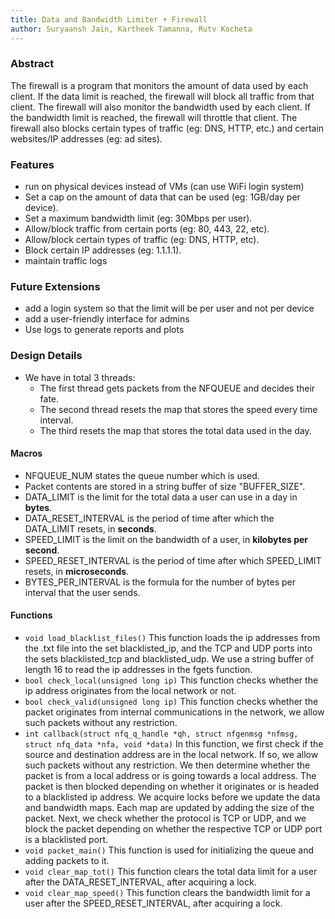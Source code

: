 ```yaml
---
title: Data and Bandwidth Limiter + Firewall 
author: Suryaansh Jain, Kartheek Tamanna, Rutv Kocheta
---
```


### Abstract

The firewall is a program that monitors the amount of data used by each client. If the data limit is reached, the firewall will block all traffic from that client. The firewall will also monitor the bandwidth used by each client. If the bandwidth limit is reached, the firewall will throttle that client. The firewall also blocks certain types of traffic (eg: DNS, HTTP, etc.) and certain websites/IP addresses (eg: ad sites).

### Features

- run on physical devices instead of VMs (can use WiFi login system)
- Set a cap on the amount of data that can be used (eg: 1GB/day per device).
- Set a maximum bandwidth limit (eg: 30Mbps per user).
- Allow/block traffic from certain ports (eg: 80, 443, 22, etc).
- Allow/block certain types of traffic (eg: DNS, HTTP, etc).
- Block certain IP addresses (eg: 1.1.1.1).
- maintain traffic logs

### Future Extensions

- add a login system so that the limit will be per user and not per device
- add a user-friendly interface for admins
- Use logs to generate reports and plots

### Design Details

- We have in total 3 threads:
  - The first thread gets packets from the NFQUEUE and decides their fate.
  - The second thread resets the map that stores the speed every time interval.
  - The third resets the map that stores the total data used in the day.

#### Macros

- NFQUEUE_NUM states the queue number which is used.
- Packet contents are stored in a string buffer of size "BUFFER_SIZE".
- DATA_LIMIT is the limit for the total data a user can use in a day in **bytes**.
- DATA_RESET_INTERVAL is the period of time after which the DATA_LIMIT resets, in **seconds**.
- SPEED_LIMIT is the limit on the bandwidth of a user, in **kilobytes per second**.
- SPEED_RESET_INTERVAL is the period of time after which SPEED_LIMIT resets, in **microseconds**.
- BYTES_PER_INTERVAL is the formula for the number of bytes per interval that the user sends.

#### Functions

- ```void load_blacklist_files()```
This function loads the ip addresses from the .txt file into the set blacklisted_ip, and the TCP and UDP ports into the sets blacklisted_tcp and       blacklisted_udp. We use a string buffer of length 16 to read the ip addresses in the fgets function.
- ```bool check_local(unsigned long ip)```
This function checks whether the ip address originates from the local network or not.
- ```bool check_valid(unsigned long ip)```
This function checks whether the packet originates from internal communications in the network, we allow such packets without any restriction.
- ```int callback(struct nfq_q_handle *qh, struct nfgenmsg *nfmsg, struct nfq_data *nfa, void *data)```
In this function, we first check if the source and destination address are in the local network. If so, we allow such packets without any restriction.
We then determine whether the packet is from a local address or is going towards a local address. The packet is then blocked depending on whether it originates or is headed to a blacklisted ip address. 
We acquire locks before we update the data and bandwidth maps. Each map are updated by adding the size of the packet. Next, we check whether the protocol is TCP or UDP, and we block the packet depending on whether the respective TCP or UDP port is a blacklisted port.
- ```void packet_main()```
This function is used for initializing the queue and adding packets to it.
- ```void clear_map_tot()```
This function clears the total data limit for a user after the DATA_RESET_INTERVAL, after acquiring a lock.
- ```void clear_map_speed()```
This function clears the bandwidth limit for a user after the SPEED_RESET_INTERVAL, after acquiring a lock.
